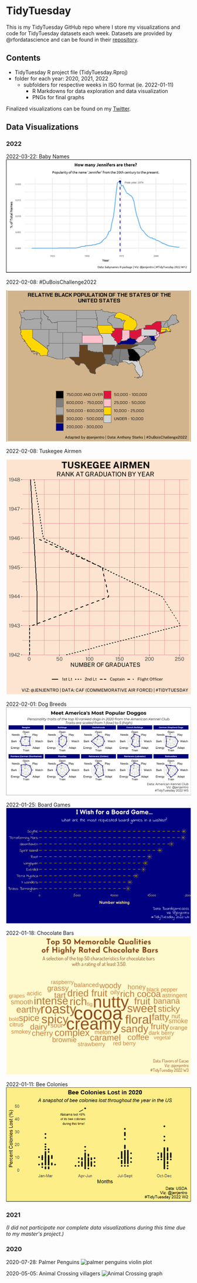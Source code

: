 # TidyTuesday

This is my TidyTuesday GitHub repo where I store my visualizations and code for TidyTuesday datasets each week. Datasets are provided by @rfordatascience and can be found in their [repository](https://github.com/rfordatascience/tidytuesday/). 

## Contents

- TidyTuesday R project file (TidyTuesday.Rproj)
- folder for each year: 2020, 2021, 2022
	- subfolders for respective weeks in ISO format (ie. 2022-01-11)
		- R Markdowns for data exploration and data visualization
		- PNGs for final graphs

Finalized visualizations can be found on my [Twitter](https://twitter.com/jenjentro).

## Data Visualizations

### 2022

2022-03-22: Baby Names
![line graph of popularity of the baby name 'Jennifer'](/2022/2022-03-22/tidytues_babynames.png)

2022-02-08: #DuBoisChallenge2022

![recreation of Challenge 3 from this year's DuBois Challenge: map of relative Black population in US](/2022/2022-02-15/dubois-map.png)

2022-02-08: Tuskegee Airmen

![DuBois-style line graph of Tuskegee Airmen by rank and graduation year](/2022/2022-02-08/tuskegee-line-graph.png)

2022-02-01: Dog Breeds
![radar plots of personality traits for top 10 dog breeds in 2020](/2022/2022-02-01/dog-breed-radar-plot.png)

2022-01-25: Board Games
![lollipop plot showing the top 10 most wished board games](/2022/2022-01-25/board-game_tidytues.png)

2022-01-18: Chocolate Bars
![chocolate bar characteristic word cloud](/2022/2022-01-18/choco-bar_tidytues.png)

2022-01-11: Bee Colonies
![bee colony beeswarm plot](/2022/2022-01-11/beecolony_tidytues.png)

### 2021

*(I did not participate nor complete data visualizations during this time due to my master's project.)*

### 2020

2020-07-28: Palmer Penguins
![palmer penguins violin plot](/2020/07-28-2020/penguin_flipper.png)

2020-05-05: Animal Crossing villagers
![Animal Crossing graph](/2020/05-05-2020/acnh_tidytues_graph.png)
